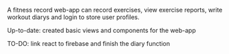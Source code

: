 A fitness record web-app can record exercises, view exercise reports, write workout diarys and login to store user profiles.

Up-to-date: created basic views and components for the web-app

TO-DO: link react to firebase and finish the diary function
